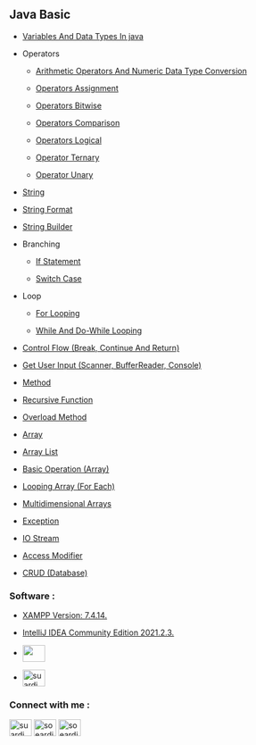 ## Java Basic

- [Variables And Data Types In java](https://github.com/suardi26/Java-Basic/blob/main/Variables%20And%20Data%20Types%20In%20java/src/com/practice/Main.java)

- Operators

  - [Arithmetic Operators And Numeric Data Type Conversion](https://github.com/suardi26/Java-Basic/blob/main/Arithmetic%20Operators%20And%20Numeric%20Data%20Type%20Conversion/src/com/practice/Main.java)

  - [Operators Assignment](https://github.com/suardi26/Java-Basic/blob/main/Operator%20Assignment/src/com/practice/Main.java)

  - [Operators Bitwise](https://github.com/suardi26/Java-Basic/blob/main/Operator%20Bitwise/src/com/practice/Main.java)

  - [Operators Comparison](https://github.com/suardi26/Java-Basic/blob/main/Operator%20Comparison/src/com/practice/Main.java)

  - [Operators Logical](https://github.com/suardi26/Java-Basic/blob/main/Operator%20Logical/src/com/practice/Main.java)

  - [Operator Ternary](https://github.com/suardi26/Java-Basic/blob/main/Operator%20Ternary/src/com/practice/Main.java)

  - [Operator Unary](https://github.com/suardi26/Java-Basic/blob/main/Operator%20Unary/src/com/practice/Main.java)

- [String](https://github.com/suardi26/Java-Basic/blob/main/String/src/com/practice/Main.java)

- [String Format](https://github.com/suardi26/Java-Basic/blob/main/String%20Format/src/com/practice/Main.java)

- [String Builder](https://github.com/suardi26/Java-Basic/blob/main/String%20Builder/src/com/practice/Main.java)

- Branching

  - [If Statement](https://github.com/suardi26/Java-Basic/blob/main/If%20Statement/src/com/practice/Main.java)

  - [Switch Case](https://github.com/suardi26/Java-Basic/blob/main/Switch%20Case/src/com/practice/Main.java)

- Loop

  - [For Looping](https://github.com/suardi26/Java-Basic/blob/main/For%20Looping/src/com/practice/Main.java)

  - [While And Do-While Looping](https://github.com/suardi26/Java-Basic/blob/main/While%20And%20Do-While%20Looping/src/com/practice/Main.java)

- [Control Flow (Break, Continue And Return)](https://github.com/suardi26/Java-Basic/blob/main/Control%20Flow%20(Break%2C%20Continue%20And%20Return)/src/com/practice/Main.java)

- [Get User Input (Scanner, BufferReader, Console)](https://github.com/suardi26/Java-Basic/blob/main/Get%20User%20Input%20(Scanner%2C%20BufferReader%2CConsole)/src/com/practice/Main.java)

- [Method](https://github.com/suardi26/Java-Basic/blob/main/Method/src/com/practice/Main.java)

- [Recursive Function](https://github.com/suardi26/Java-Basic/blob/main/Recursive%20Function/src/com/practice/Main.java)

- [Overload Method](https://github.com/suardi26/Java-Basic/blob/main/Overload%20Method/src/com/practice/Main.java)

- [Array](https://github.com/suardi26/Java-Basic/blob/main/Array/src/practice/com/Main.java)

- [Array List](https://github.com/suardi26/Java-Basic/blob/main/Array%20List/src/com/practice/Main.java)

- [Basic Operation (Array)](https://github.com/suardi26/Java-Basic/blob/main/Basic%20Operation%20(Array)/src/com/practice/Main.java)

- [Looping Array (For Each)](https://github.com/suardi26/Java-Basic/blob/main/Looping%20Array%20(For%20Each)/src/com/practice/Main.java)

- [Multidimensional Arrays](https://github.com/suardi26/Java-Basic/blob/main/Multidimensional%20Arrays/src/com/ptactice/Main.java)

- [Exception](https://github.com/suardi26/Java-Basic/blob/main/Exception/src/com/practice/Main.java)
 
- [IO Stream](https://github.com/suardi26/Java-Basic/blob/main/IO%20Stream/src/com/tutorial/Main.java)

- [Access Modifier](https://github.com/suardi26/Java-Basic/blob/main/Access%20Modifier/src/com/practice/Main.java)

- [CRUD (Database)](https://github.com/suardi26/Java-Basic/tree/main/CRUD%20(Database)/src)

### Software :

  - [XAMPP Version: 7.4.14.](https://www.apachefriends.org/download.html)

  - [IntelliJ IDEA Community Edition 2021.2.3.](https://www.jetbrains.com/idea/download/?from=SafeEyes#section=windows)

  - <a href="https://www.apachefriends.org/download.html" target="blank"><img align="center" src="https://cdn-icons.flaticon.com/png/512/5548/premium/5548401.png?token=exp=1644155315~hmac=d25719d3cd85f459fd2fe1060f794876" height="30" width="40" /></a>

  - <a href="https://www.jetbrains.com/idea/download/?from=SafeEyes#section=windows" target="blank"><img align="center" src="https://cdn.jsdelivr.net/npm/simple-icons@v3/icons/facebook.svg" alt="suardi.daudmanda" height="30" width="40" /></a>

### Connect with me :
<p align="left">
<a href="https://fb.com/suardi.daudmanda" target="blank"><img align="center" src="https://cdn.jsdelivr.net/npm/simple-icons@v3/icons/facebook.svg" alt="suardi.daudmanda" height="30" width="40" /></a>
<a href="https://instagram.com/soeardi_26" target="blank"><img align="center" src="https://cdn.jsdelivr.net/npm/simple-icons@v3/icons/instagram.svg" alt="soeardi_26" height="30" width="40" /></a>
<a href="mailto:suardi260696@gmail.com" target="blank"><img align="center" src="https://cdn.jsdelivr.net/npm/simple-icons@v3/icons/xampp.svg" alt="soeardi_26" height="30" width="40" /></a>
</p>

